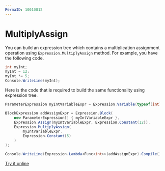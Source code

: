 ```yaml
---
PermaID: 10010012
---
```


# MultiplyAssign

You can build an expression tree which contains a multiplication assignment operation using `Expression.MultiplyAssign` method. For example, you have the following code.

```csharp
int myInt;
myInt = 12;
myInt *= 5;
Console.WriteLine(myInt);
```

Here is the code that is required to build the same functionality using expression tree. 

```csharp
ParameterExpression myIntVariableExpr = Expression.Variable(typeof(int), "myInt");

BlockExpression addAssignExpr = Expression.Block(
    new ParameterExpression[] { myIntVariableExpr },
    Expression.Assign(myIntVariableExpr, Expression.Constant(12)),
    Expression.MultiplyAssign(
        myIntVariableExpr,
        Expression.Constant(5)
    )
);

Console.WriteLine(Expression.Lambda<Func<int>>(addAssignExpr).Compile()());
```

[Try it online](https://dotnetfiddle.net/Aeyne0)